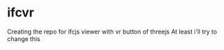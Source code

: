 # ifcvr
Creating the repo for ifcjs viewer with vr button of threejs
At least i'll try to change this